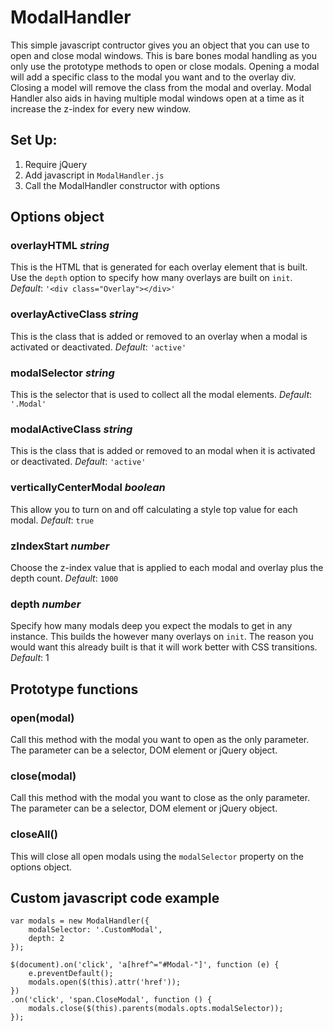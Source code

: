 # ModalHandler

This simple javascript contructor gives you an object that you can use to open and close modal windows. This is bare bones modal handling as you only use the prototype methods to open or close modals. Opening a modal will add a specific class to the modal you want and to the overlay div. Closing a model will remove the class from the modal and overlay. Modal Handler also aids in having multiple modal windows open at a time as it increase the z-index for every new window.

## Set Up:

1. Require jQuery
2. Add javascript in `ModalHandler.js`
3. Call the ModalHandler constructor with options

## Options object

### overlayHTML *string*
This is the HTML that is generated for each overlay element that is built. Use the `depth` option to specify how many overlays are built on `init`.
_Default_: `'<div class="Overlay"></div>'`

### overlayActiveClass *string*
This is the class that is added or removed to an overlay when a modal is activated or deactivated.
_Default_: `'active'`

### modalSelector *string*
This is the selector that is used to collect all the modal elements.
_Default_: `'.Modal'`

### modalActiveClass *string*
This is the class that is added or removed to an modal when it is activated or deactivated.
_Default_: `'active'`

### verticallyCenterModal *boolean*
This allow you to turn on and off calculating a style top value for each modal.
_Default_: `true`

### zIndexStart *number*
Choose the z-index value that is applied to each modal and overlay plus the depth count.
_Default_: `1000`

### depth *number*
Specify how many modals deep you expect the modals to get in any instance. This builds the however many overlays on `init`. The reason you would want this already built is that it will work better with CSS transitions.
_Default_: 1


## Prototype functions

### open(modal)
Call this method with the modal you want to open as the only parameter. The parameter can be a selector, DOM element or jQuery object.

### close(modal)
Call this method with the modal you want to close as the only parameter. The parameter can be a selector, DOM element or jQuery object.

### closeAll()
This will close all open modals using the `modalSelector` property on the options object.

## Custom javascript code example

    var modals = new ModalHandler({
        modalSelector: '.CustomModal',
        depth: 2
    });

    $(document).on('click', 'a[href^="#Modal-"]', function (e) {
        e.preventDefault();
        modals.open($(this).attr('href'));
    })
    .on('click', 'span.CloseModal', function () {
        modals.close($(this).parents(modals.opts.modalSelector));
    });